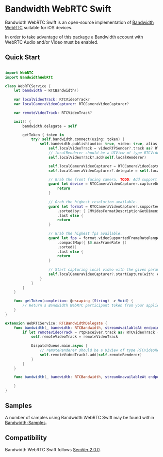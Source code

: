 # Bandwidth WebRTC Swift

Bandwidth WebRTC Swift is an open-source implementation of [Bandwidth WebRTC](https://dev.bandwidth.com/webrtc/about.html) suitable for iOS devices.

In order to take advantage of this package a Bandwidth account with WebRTC Audio and/or Video must be enabled.

## Quick Start

```swift

import WebRTC
import BandwidthWebRTC

class WebRTCService {
    let bandwidth = RTCBandwidth()
    
    var localVideoTrack: RTCVideoTrack?
    var localCameraVideoCapturer: RTCCameraVideoCapturer?

    var remoteVideoTrack: RTCVideoTrack?

    init() {
        bandwidth.delegate = self

        getToken { token in
            try? self.bandwidth.connect(using: token) {
                self.bandwidth.publish(audio: true, video: true, alias: "Bolg") { endpointId, mediaTypes, audioRTPSender, videoRTPSender in
                    self.localVideoTrack = videoRTPSender?.track as? RTCVideoTrack
                    // localRenderer should be a UIView of type RTCVideoRenderer. This is the view which displays the local video.
                    self.localVideoTrack?.add(self.localRenderer)

                    self.localCameraVideoCapturer = RTCCameraVideoCapturer()
                    self.localCameraVideoCapturer?.delegate = self.localVideoTrack?.source

                    // Grab the front facing camera. TODO: Add support for additional cameras.
                    guard let device = RTCCameraVideoCapturer.captureDevices().first(where: { $0.position == .front }) else {
                        return
                    }
                    
                    // Grab the highest resolution available.
                    guard let format = RTCCameraVideoCapturer.supportedFormats(for: device)
                        .sorted(by: { CMVideoFormatDescriptionGetDimensions($0.formatDescription).width < CMVideoFormatDescriptionGetDimensions($1.formatDescription).width })
                        .last else {
                        return
                    }
                    
                    // Grab the highest fps available.
                    guard let fps = format.videoSupportedFrameRateRanges
                        .compactMap({ $0.maxFrameRate })
                        .sorted()
                        .last else {
                        return
                    }
                    
                    // Start capturing local video with the given parameters.
                    self.localCameraVideoCapturer?.startCapture(with: device, format: format, fps: Int(fps))
                }
            }
        }
    }

    func getToken(completion: @escaping (String) -> Void) {
        // Return a Bandwidth WebRTC participant token from your application server. https://dev.bandwidth.com/webrtc/methods/participants/createParticipant.html
    }
}

extension WebRTCService: RTCBandwidthDelegate {
    func bandwidth(_ bandwidth: RTCBandwidth, streamAvailableAt endpointId: String, participantId: String, alias: String?, mediaTypes: [MediaType], rtpReceiver) {
        if let remoteVideoTrack = rtpReceiver.track as? RTCVideoTrack {
            self.remoteVideoTrack = remoteVideoTrack
            
            DispatchQueue.main.async {
                // remoteRenderer should be a UIView of type RTCVideoRenderer. This is the view which displays the remote video.
                self.remoteVideoTrack?.add(self.remoteRenderer)
            }
        }
    }

    func bandwidth(_ bandwidth: RTCBandwidth, streamUnavailableAt endpointId: String) {
        
    }
}
```

## Samples

A number of samples using Bandwidth WebRTC Swift may be found within [Bandwidth-Samples](https://github.com/Bandwidth-Samples).

## Compatibility

Bandwidth WebRTC Swift follows [SemVer 2.0.0](https://semver.org/#semantic-versioning-200).